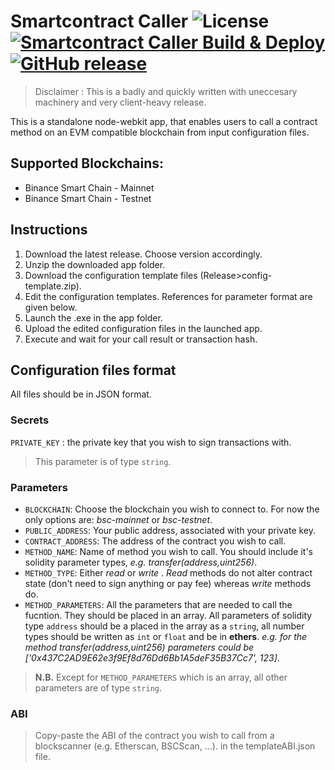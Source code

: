# Smartcontract Caller ![License](https://img.shields.io/github/license/aliceincryptoland/smartcontract-caller) [![Smartcontract Caller Build & Deploy](https://img.shields.io/github/workflow/status/aliceincryptoland/smartcontract-caller/Build%20&%20Release)](https://github.com/aliceincryptoland/smartcontract-caller/actions/workflows/main.yml) [![GitHub release](https://img.shields.io/github/v/release/aliceincryptoland/smartcontract-caller)](https://github.com/aliceincryptoland/smartcontract-caller/releases)

> Disclaimer : This is a badly and quickly written with uneccesary machinery and very client-heavy release.

This is a standalone node-webkit app, that enables users to call a contract method on an EVM compatible blockchain from input configuration files.

## Supported Blockchains:

- Binance Smart Chain - Mainnet
- Binance Smart Chain - Testnet

## Instructions

1. Download the latest release. Choose version accordingly.
1. Unzip the downloaded app folder.
1. Download the configuration template files (Release>config-template.zip).
1. Edit the configuration templates. References for parameter format are given below.
1. Launch the .exe in the app folder.
1. Upload the edited configuration files in the launched app.
1. Execute and wait for your call result or transaction hash.

## Configuration files format

All files should be in JSON format.

### Secrets

`PRIVATE_KEY` : the private key that you wish to sign transactions with.

> This parameter is of type `string`.

### Parameters

- `BLOCKCHAIN`: Choose the blockchain you wish to connect to. For now the only options are: _bsc-mainnet_ or _bsc-testnet_.
- `PUBLIC_ADDRESS`: Your public address, associated with your private key.
- `CONTRACT_ADDRESS`: The address of the contract you wish to call.
- `METHOD_NAME`: Name of method you wish to call. You should include it's solidity parameter types, _e.g. transfer(address,uint256)_.
- `METHOD_TYPE`: Either _read_ or _write_ . _Read_ methods do not alter contract state (don't need to sign anything or pay fee) whereas _write_ methods do.
- `METHOD_PARAMETERS`: All the parameters that are needed to call the fucntion. They should be placed in an array. All parameters of solidity type `address` should be a placed in the array as a `string`, all number types should be written as `int` or `float` and be in **ethers**.
  _e.g. for the method transfer(address,uint256) parameters could be ['0x437C2AD9E62e3f9Ef8d76Dd6Bb1A5deF35B37Cc7', 123]_.

> **N.B.** Except for `METHOD_PARAMETERS` which is an array, all other parameters are of type `string`.

### ABI

> Copy-paste the ABI of the contract you wish to call from a blockscanner (e.g. Etherscan, BSCScan, ...). in the templateABI.json file.
